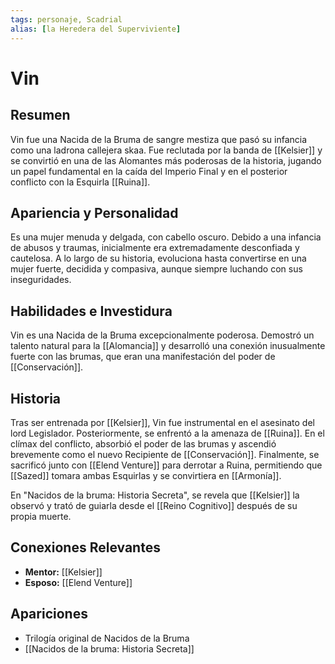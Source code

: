 ```yaml
---
tags: personaje, Scadrial
alias: [la Heredera del Superviviente]
---
```


# Vin

## Resumen
Vin fue una Nacida de la Bruma de sangre mestiza que pasó su infancia como una ladrona callejera skaa. Fue reclutada por la banda de [[Kelsier]] y se convirtió en una de las Alomantes más poderosas de la historia, jugando un papel fundamental en la caída del Imperio Final y en el posterior conflicto con la Esquirla [[Ruina]].

## Apariencia y Personalidad
Es una mujer menuda y delgada, con cabello oscuro. Debido a una infancia de abusos y traumas, inicialmente era extremadamente desconfiada y cautelosa. A lo largo de su historia, evoluciona hasta convertirse en una mujer fuerte, decidida y compasiva, aunque siempre luchando con sus inseguridades.

## Habilidades e Investidura
Vin es una Nacida de la Bruma excepcionalmente poderosa. Demostró un talento natural para la [[Alomancia]] y desarrolló una conexión inusualmente fuerte con las brumas, que eran una manifestación del poder de [[Conservación]].

## Historia
Tras ser entrenada por [[Kelsier]], Vin fue instrumental en el asesinato del lord Legislador. Posteriormente, se enfrentó a la amenaza de [[Ruina]]. En el clímax del conflicto, absorbió el poder de las brumas y ascendió brevemente como el nuevo Recipiente de [[Conservación]]. Finalmente, se sacrificó junto con [[Elend Venture]] para derrotar a Ruina, permitiendo que [[Sazed]] tomara ambas Esquirlas y se convirtiera en [[Armonía]].

En "Nacidos de la bruma: Historia Secreta", se revela que [[Kelsier]] la observó y trató de guiarla desde el [[Reino Cognitivo]] después de su propia muerte.

## Conexiones Relevantes
* **Mentor:** [[Kelsier]]
* **Esposo:** [[Elend Venture]]

## Apariciones
* Trilogía original de Nacidos de la Bruma
* [[Nacidos de la bruma: Historia Secreta]]
